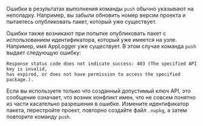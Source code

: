 Ошибки в результатах выполнения команды `push` обычно указывают на неполадку. Например, вы забыли обновить номер версии проекта и пытаетесь опубликовать пакет, который уже существует.

Ошибки также возникают при попытке опубликовать пакет с использованием идентификатора, который уже имеется на узле. Например, имя AppLogger уже существует. В этом случае команда `push` выдает следующую ошибку:

```output
Response status code does not indicate success: 403 (The specified API key is invalid,
has expired, or does not have permission to access the specified package.).
```

Если вы используете только что созданный допустимый ключ API, это сообщение означает, что возник конфликт имен, что не совсем понятно из части касательно разрешения в ошибке. Измените идентификатор пакета, перестройте проект, повторно создайте файл `.nupkg`, а затем повторите команду `push`.